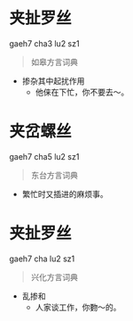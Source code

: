 # 夹扯罗丝
gaeh7 cha3 lu2 sz1
> 如皋方言词典
- 掺杂其中起扰作用
  - 他俫在下忙，你不要去～。

# 夹岔螺丝
gaeh7 cha5 lu2 sz1
> 东台方言词典
- 繁忙时又插进的麻烦事。

# 夹扯罗丝
gaeh7 cha lu2 sz1
> 兴化方言词典
- 乱掺和
  - 人家谈工作，你覅～的。
